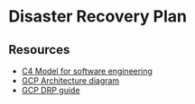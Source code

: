 # Disaster Recovery Plan

## Resources

 - [C4 Model for software engineering](https://c4model.com)
 - [GCP Architecture diagram](https://googlecloudcheatsheet.withgoogle.com/architecture)
 - [GCP DRP guide](https://cloud.google.com/architecture/dr-scenarios-planning-guide)
